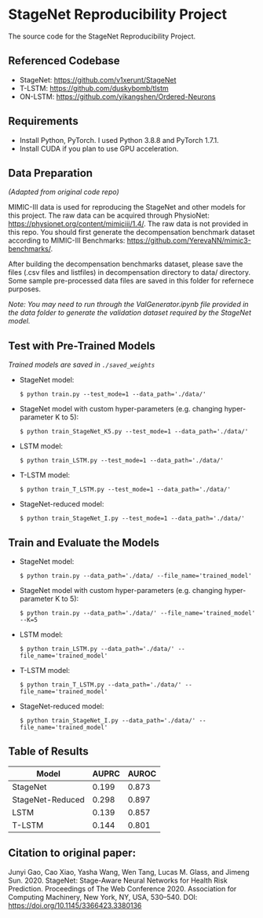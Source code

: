 # StageNet Reproducibility Project
The source code for the StageNet Reproducibility Project. 

## Referenced Codebase

- StageNet: https://github.com/v1xerunt/StageNet
- T-LSTM: https://github.com/duskybomb/tlstm
- ON-LSTM: https://github.com/yikangshen/Ordered-Neurons

## Requirements
- Install Python, PyTorch. I used Python 3.8.8 and PyTorch 1.7.1.
- Install CUDA if you plan to use GPU acceleration.

## Data Preparation
*(Adapted from original code repo)*

MIMIC-III data is used for reproducing the StageNet and other models for this project. The raw data can be acquired through PhysioNet: https://physionet.org/content/mimiciii/1.4/. The raw data is not provided in this repo. You should first generate the decompensation benchmark dataset according to MIMIC-III Benchmarks: https://github.com/YerevaNN/mimic3-benchmarks/.

After building the decompensation benchmarks dataset, please save the files (.csv files and listfiles) in decompensation directory to data/ directory. Some sample pre-processed data files are saved in this folder for refernece purposes.

*Note: You may need to run through the ValGenerator.ipynb file provided in the data folder to generate the validation dataset required by the StageNet model.*

## Test with Pre-Trained Models
*Trained models are saved in `./saved_weights`*

- StageNet model: 

    `$ python train.py --test_mode=1 --data_path='./data/'`
- StageNet model with custom hyper-parameters (e.g. changing hyper-parameter K to 5): 

    `$ python train_StageNet_K5.py --test_mode=1 --data_path='./data/'` 
- LSTM model: 

    `$ python train_LSTM.py --test_mode=1 --data_path='./data/'`
- T-LSTM model: 
    
    `$ python train_T_LSTM.py --test_mode=1 --data_path='./data/'`
- StageNet-reduced model: 

    `$ python train_StageNet_I.py --test_mode=1 --data_path='./data/'`


## Train and Evaluate the Models

- StageNet model: 

    `$ python train.py --data_path='./data/ --file_name='trained_model'`
- StageNet model with custom hyper-parameters (e.g. changing hyper-parameter K to 5): 

    `$ python train.py --data_path='./data/' --file_name='trained_model' --K=5` 
- LSTM model: 

    `$ python train_LSTM.py --data_path='./data/' --file_name='trained_model'`
- T-LSTM model: 
    
    `$ python train_T_LSTM.py --data_path='./data/' --file_name='trained_model'`
- StageNet-reduced model: 

    `$ python train_StageNet_I.py --data_path='./data/' --file_name='trained_model'`

## Table of Results
Model | AUPRC | AUROC
--- | --- | ---
StageNet | 0.199 | 0.873
StageNet-Reduced | 0.298 | 0.897
LSTM | 0.139 | 0.857
T-LSTM | 0.144 | 0.801

## Citation to original paper:

Junyi Gao, Cao Xiao, Yasha Wang, Wen Tang, Lucas M. Glass, and Jimeng Sun. 2020. StageNet: Stage-Aware Neural Networks for Health Risk Prediction. Proceedings of The Web Conference 2020. Association for Computing Machinery, New York, NY, USA, 530–540. DOI: https://doi.org/10.1145/3366423.3380136 

